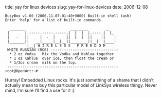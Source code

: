 title: yay for linux devices
slug: yay-for-linux-devices
date: 2006-12-08


    BusyBox v1.00 (2006.11.07-01:40+0000) Built-in shell (ash)
    Enter 'help' for a list of built-in commands.

      _______                     ________        __
     |       |.-----.-----.-----.|  |  |  |.----.|  |_
     |   -   ||  _  |  -__|     ||  |  |  ||   _||   _|
     |_______||   __|_____|__|__||________||__|  |____|
              |__| W I R E L E S S   F R E E D O M
     WHITE RUSSIAN (RC6) -------------------------------
      * 2 oz Vodka   Mix the Vodka and Kahlua together
      * 1 oz Kahlua  over ice, then float the cream or
      * 1/2oz cream  milk on the top.
     ---------------------------------------------------
    root@OpenWrt:~#

Hurray! Embedded Linux rocks.
It's just something of a shame that I didn't actually mean to buy this particular model of LinkSys wireless thingy. Never mind, I'm sure I'll find a use for it :)
